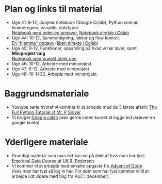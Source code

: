 # Plan og links til material 
- Uge 41: 9-12, Jupyter notebook (Google Colab), Python som en lommeregner, variable, datatyper.\
 [Notebook med noter og opgaver](https://github.com/BoJakobsen/PythonTAP2025/blob/main/Session1.ipynb), [Notebook direkte i Colab](https://colab.research.google.com/github/BoJakobsen/PythonTAP2025/blob/main/Session1.ipynb)
- Uge 44: 10-12, Sammenligning, løkker og flow kontrol.\
  [En "hjemme" opgave](https://github.com/BoJakobsen/PythonTAP2025/blob/main/AoC2024_day1.ipynb) ([åben direkte i Colab](https://colab.research.google.com/github/BoJakobsen/Python101/blob/main/AoC2024_day1.ipynb))
- Uge 45: 9-12, Funktioner, opsamling på hvad vi har lavet, samt **Miniprojekt valg**\
   [Notebook med projekt ideer mm](https://github.com/BoJakobsen/PythonTAP2025/blob/main/Projekt_ideer.ipynb)
- Uge 46: 10-12, Arbejde med miniprojekt.
- Uge 47: 9-12, Arbejde med miniprojekt.
- Uge 48: 10-1430, Arbejde med miniprojekt.

# Baggrundsmateriale
- Youtube serie hvoraf vi kommer til at arbejde med de 3 første afsnit: [The Full Python Tutorial af Mr. P Solver](https://www.youtube.com/playlist?list=PLkdGijFCNuVnGxo-1fSNcdHh5gZc17oRM)
- Vi bruger [Google colab](https://colab.research.google.com/) prøv gerne inden kurset at logge ind (kræver en google konto).

# Yderligere materiale
- Grundigt material som man evt kan se på dele af hvis man har lyst: [Empirical Data Course af Ulf R. Pedersen ](https://gitlab.com/natural-sciences-ruc/empirical-data-course)
- Vi kommer til at arbejde med enkelte opgaver fra [Advent of Code](https://adventofcode.com/)\
  (hvis man har lyst så log in her. For dem som har lyst kommer vi til at arbejde lidt videre med ting fra AoC i december).
